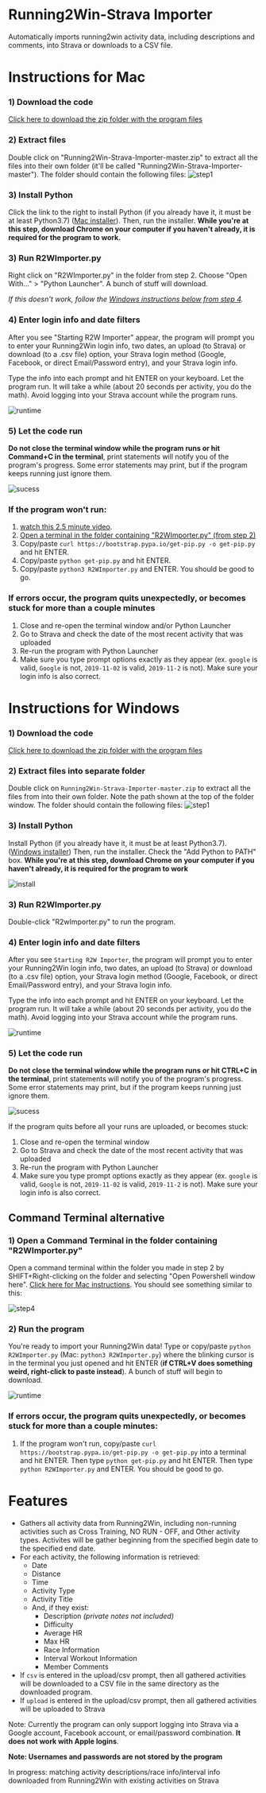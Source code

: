 # Running2Win-Strava Importer
Automatically imports running2win activity data, including descriptions and comments, into Strava or downloads to a CSV file.

# Instructions for Mac

### 1) Download the code
[Click here to download the zip folder with the program files](https://github.com/sfergusond/Running2Win-Strava-Importer/archive/master.zip)

### 2) Extract files
Double click on "Running2Win-Strava-Importer-master.zip" to extract all the files into their own folder (it'll be called "Running2Win-Strava-Importer-master"). The folder should contain the following files:
![step1](https://github.com/sfergusond/imgdump/blob/master/step1.png?raw=true)

### 3) Install Python
Click the link to the right to install Python (if you already have it, it must be at least Python3.7) ([Mac installer](https://www.python.org/ftp/python/3.8.3/python-3.8.3rc1-macosx10.9.pkg)). Then, run the installer. __While you're at this step, download Chrome on your computer if you haven't already, it is required for the program to work.__

### 3) Run R2WImporter.py
Right click on "R2WImporter.py" in the folder from step 2. Choose "Open With..." > "Python Launcher". A bunch of stuff will download.

_If this doesn't work, follow the [Windows instructions below from step 4](https://github.com/sfergusond/Running2Win-Strava-Importer#4-open-a-command-terminal-in-the-folder-from-step-2)._

### 4) Enter login info and date filters
After you see "Starting R2W Importer" appear, the program will prompt you to enter your Running2Win login info, two dates, an upload (to Strava) or download (to a .csv file) option, your Strava login method (Google, Facebook, or direct Email/Password entry), and your Strava login info. 

Type the info into each prompt and hit ENTER on your keyboard. Let the program run. It will take a while (about 20 seconds per activity, you do the math). Avoid logging into your Strava account while the program runs. 

![runtime](https://github.com/sfergusond/imgdump/blob/master/prompts.png?raw=true)

### 5) Let the code run
__Do not close the terminal window while the program runs or hit Command+C in the terminal__, print statements will notify you of the program's progress. Some error statements may print, but if the program keeps running just ignore them.

![sucess](https://github.com/sfergusond/imgdump/blob/master/success.png?raw=true)

### If the program won't run:

1) [watch this 2.5 minute video](https://www.youtube.com/watch?v=Txt-cLLa_vo). 
2) [Open a terminal in the folder containing "R2WImporter.py" (from step 2)](https://www.groovypost.com/howto/open-command-window-terminal-window-specific-folder-windows-mac-linux/) 
3) Copy/paste `curl https://bootstrap.pypa.io/get-pip.py -o get-pip.py` and hit ENTER. 
4) Copy/paste `python get-pip.py` and hit ENTER. 
5) Copy/paste `python3 R2WImporter.py` and ENTER. You should be good to go.
  
### If errors occur, the program quits unexpectedly, or becomes stuck for more than a couple minutes

1) Close and re-open the terminal window and/or Python Launcher
2) Go to Strava and check the date of the most recent activity that was uploaded
3) Re-run the program with Python Launcher
4) Make sure you type prompt options exactly as they appear (ex. `google` is valid, `Google` is not, `2019-11-02` is valid, `2019-11-2` is not). Make sure your login info is also correct.

# Instructions for Windows

### 1) Download the code
[Click here to download the zip folder with the program files](https://github.com/sfergusond/Running2Win-Strava-Importer/archive/master.zip)

### 2) Extract files into separate folder
Double click on `Running2Win-Strava-Importer-master.zip` to extract all the files from into their own folder. Note the path shown at the top of the folder window. The folder should contain the following files:
![step1](https://github.com/sfergusond/imgdump/blob/master/step1.png?raw=true)

### 3) Install Python
Install Python (if you already have it, it must be at least Python3.7). ([Windows installer](https://www.python.org/ftp/python/3.8.2/python-3.8.2.exe)) Then, run the installer. Check the "Add Python to PATH" box. __While you're at this step, download Chrome on your computer if you haven't already, it is required for the program to work__

![install](https://github.com/sfergusond/imgdump/blob/master/install.png?raw=true)

### 3) Run R2WImporter.py
Double-click "R2wImporter.py" to run the program.

### 4) Enter login info and date filters
After you see `Starting R2W Importer`, the program will prompt you to enter your Running2Win login info, two dates, an upload (to Strava) or download (to a .csv file) option, your Strava login method (Google, Facebook, or direct Email/Password entry), and your Strava login info. 

Type the info into each prompt and hit ENTER on your keyboard. Let the program run. It will take a while (about 20 seconds per activity, you do the math). Avoid logging into your Strava account while the program runs. 

![runtime](https://github.com/sfergusond/imgdump/blob/master/prompts.png?raw=true)

### 5) Let the code run
__Do not close the terminal window while the program runs or hit CTRL+C in the terminal__, print statements will notify you of the program's progress. Some error statements may print, but if the program keeps running just ignore them.

![sucess](https://github.com/sfergusond/imgdump/blob/master/success.png?raw=true)

If the program quits before all your runs are uploaded, or becomes stuck:
1) Close and re-open the terminal window
2) Go to Strava and check the date of the most recent activity that was uploaded
3) Re-run the program with Python Launcher
4) Make sure you type prompt options exactly as they appear (ex. `google` is valid, `Google` is not, `2019-11-02` is valid, `2019-11-2` is not). Make sure your login info is also correct.

## Command Terminal alternative

### 1) Open a Command Terminal in the folder containing "R2WImporter.py"
Open a command terminal within the folder you made in step 2 by SHIFT+Right-clicking on the folder and selecting "Open Powershell window here". [Click here for Mac instructions](https://www.groovypost.com/howto/open-command-window-terminal-window-specific-folder-windows-mac-linux/). You should see something similar to this:

![step4](https://github.com/sfergusond/imgdump/blob/master/step%203.png?raw=true)

### 2) Run the program
You're ready to import your Running2Win data! Type or copy/paste `python R2WImporter.py` (Mac: `python3 R2WImporter.py`) where the blinking cursor is in the terminal you just opened and hit ENTER (__if CTRL+V does something weird, right-click to paste instead__). A bunch of stuff will begin to download.

![runtime](https://github.com/sfergusond/imgdump/blob/master/run.png?raw=true)

### If errors occur, the program quits unexpectedly, or becomes stuck for more than a couple minutes:
1) If the program won't run, copy/paste `curl https://bootstrap.pypa.io/get-pip.py -o get-pip.py` into a terminal and hit ENTER. Then type `python get-pip.py` and hit ENTER. Then type `python R2WImporter.py` and ENTER. You should be good to go.

# Features 

* Gathers all activity data from Running2Win, including non-running activities such as Cross Training, NO RUN - OFF, and Other activity types. Activites will be gather beginning from the specified begin date to the specified end date.
* For each activity, the following information is retrieved:
  - Date
  - Distance
  - Time
  - Activity Type
  - Activity Title
  - And, if they exist:
    - Description _(private notes not included)_
    - Difficulty
    - Average HR
    -  Max HR
    - Race Information
    - Interval Workout Information
    - Member Comments
* If `csv` is entered in the upload/csv prompt, then all gathered activities will be downloaded to a CSV file in the same directory as the downloaded program.
* If `upload` is entered in the upload/csv prompt, then all gathered activities will be uploaded to Strava

Note: Currently the program can only support logging into Strava via a Google account, Facebook account, or email/password combination. __It does not work with Apple logins__.

__Note: Usernames and passwords are not stored by the program__

In progress: matching activity descriptions/race info/interval info downloaded from Running2Win with existing activities on Strava
